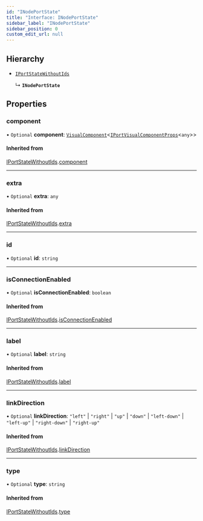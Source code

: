 ```yaml
---
id: "INodePortState"
title: "Interface: INodePortState"
sidebar_label: "INodePortState"
sidebar_position: 0
custom_edit_url: null
---
```


## Hierarchy

- [`IPortStateWithoutIds`](IPortStateWithoutIds)

  ↳ **`INodePortState`**

## Properties

### component

• `Optional` **component**: [`VisualComponent`](../#visualcomponent)<[`IPortVisualComponentProps`](IPortVisualComponentProps)<`any`\>\>

#### Inherited from

[IPortStateWithoutIds](IPortStateWithoutIds).[component](IPortStateWithoutIds#component)

___

### extra

• `Optional` **extra**: `any`

#### Inherited from

[IPortStateWithoutIds](IPortStateWithoutIds).[extra](IPortStateWithoutIds#extra)

___

### id

• `Optional` **id**: `string`

___

### isConnectionEnabled

• `Optional` **isConnectionEnabled**: `boolean`

#### Inherited from

[IPortStateWithoutIds](IPortStateWithoutIds).[isConnectionEnabled](IPortStateWithoutIds#isconnectionenabled)

___

### label

• `Optional` **label**: `string`

#### Inherited from

[IPortStateWithoutIds](IPortStateWithoutIds).[label](IPortStateWithoutIds#label)

___

### linkDirection

• `Optional` **linkDirection**: ``"left"`` \| ``"right"`` \| ``"up"`` \| ``"down"`` \| ``"left-down"`` \| ``"left-up"`` \| ``"right-down"`` \| ``"right-up"``

#### Inherited from

[IPortStateWithoutIds](IPortStateWithoutIds).[linkDirection](IPortStateWithoutIds#linkdirection)

___

### type

• `Optional` **type**: `string`

#### Inherited from

[IPortStateWithoutIds](IPortStateWithoutIds).[type](IPortStateWithoutIds#type)
